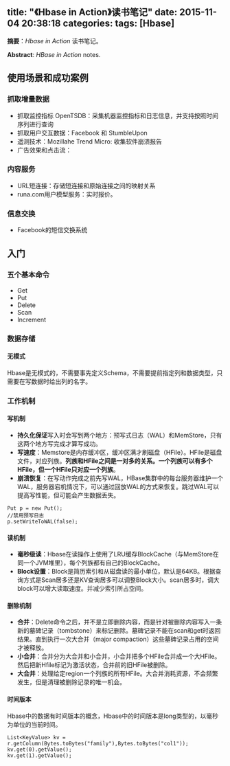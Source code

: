 title: "《Hbase in Action》读书笔记"
date: 2015-11-04 20:38:18
categories:
tags: [Hbase]
---
**摘要**：*Hbase in Action* 读书笔记。

**Abstract**: *HBase in Action* notes.
<!-- more -->

## 使用场景和成功案例

### 抓取增量数据

* 抓取监控指标 OpenTSDB：采集机器监控指标和日志信息，并支持按照时间序列进行查询
* 抓取用户交互数据：Facebook 和 StumbleUpon
* 遥测技术：Mozillahe Trend Micro: 收集软件崩溃报告
* 广告效果和点击流：

### 内容服务

* URL短连接：存储短连接和原始连接之间的映射关系
* runa.com用户模型服务：实时报价。

### 信息交换

* Facebook的短信交换系统

## 入门

### 五个基本命令

* Get
* Put
* Delete
* Scan
* Increment

### 数据存储

#### 无模式

Hbase是无模式的，不需要事先定义Schema，不需要提前指定列和数据类型，只需要在写数据时给出列的名字。

### 工作机制

#### 写机制
* **持久化保证**写入时会写到两个地方：预写式日志（WAL）和MemStore，只有这两个地方写完成才算写成功。
* **写速度**：Memstore是内存缓冲区，缓冲区满才刷磁盘（HFile）。HFile是磁盘文件，对应列族。**列族和HFile之间是一对多的关系。一个列族可以有多个HFile，但一个HFile只对应一个列族**。
* **崩溃恢复**：在写动作完成之前先写WAL，HBase集群中的每台服务器维护一个WAL，服务器宕机情况下，可以通过回放WAL的方式来恢复。跳过WAL可以提高写性能，但可能会产生数据丢失。

```
Put p = new Put();
//禁用预写日志
p.setWriteToWAL(false);
```

#### 读机制

* **毫秒级读**：Hbase在读操作上使用了LRU缓存BlockCache（与MemStore在同一个JVM堆里），每个列族都有自己的BlockCache。
* **Block设置**：Block是简历索引和从磁盘读的最小单位，默认是64KB。根据查询方式是Scan居多还是KV查询居多可以调整Block大小。scan居多时，调大block可以增大读取速度。并减少索引所占空间。

#### 删除机制
* **合并**：Delete命令之后，并不是立即删除内容，而是针对被删除内容写入一条新的墓碑记录（tombstone）来标记删除。墓碑记录不能在scan和get时返回结果。直到执行一次大合并（major compaction）这些墓碑记录占用的空间才被释放。
* **小合并**：合并分为大合并和小合并，小合并把多个HFile合并成一个大HFile。然后把新Hfile标记为激活状态，合并前的旧HFile被删除。
* **大合并**：处理给定region一个列族的所有HFile。大合并消耗资源，不会频繁发生，但是清理被删除记录的唯一机会。

#### 时间版本
Hbase中的数据有时间版本的概念，Hbase中的时间版本是long类型的，以毫秒为单位的当前时间。

```
List<KeyValue> kv = r.getColumn(Bytes.toBytes("family"),Bytes.toBytes("col1"));
kv.get(0).getValue();
kv.get(1).getValue();
```